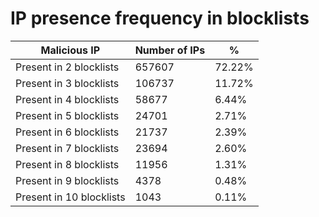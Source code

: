 # IP presence frequency in blocklists
| Malicious IP | Number of IPs | % |
|----|----|----|
| Present in 2 blocklists | 657607 | 72.22% |
| Present in 3 blocklists | 106737 | 11.72% |
| Present in 4 blocklists | 58677 | 6.44% |
| Present in 5 blocklists | 24701 | 2.71% |
| Present in 6 blocklists | 21737 | 2.39% |
| Present in 7 blocklists | 23694 | 2.60% |
| Present in 8 blocklists | 11956 | 1.31% |
| Present in 9 blocklists | 4378 | 0.48% |
| Present in 10 blocklists | 1043 | 0.11% |
